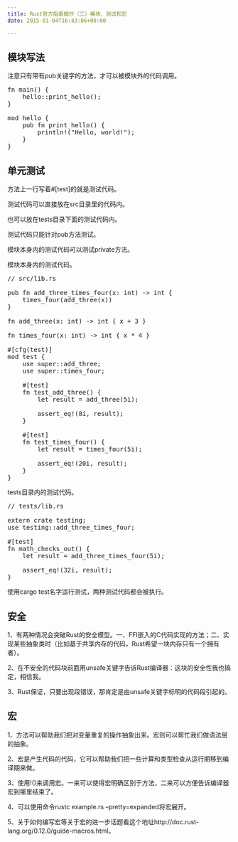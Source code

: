 ```yaml
---
title: Rust官方指南摘抄（三）模块、测试和宏
date: 2015-01-04T16:43:06+00:00

---
```


## 模块写法

注意只有带有pub关键字的方法，才可以被模块外的代码调用。

<pre>fn main() {
    hello::print_hello();
}

mod hello {
    pub fn print_hello() {
        println!("Hello, world!");
    }
}
</pre>

## 单元测试

方法上一行写着#[test]的就是测试代码。
  
测试代码可以直接放在src目录里的代码内。
  
也可以放在tests目录下面的测试代码内。
  
测试代码只能针对pub方法测试。
  
模块本身内的测试代码可以测试private方法。

模块本身内的测试代码。

<pre>// src/lib.rs

pub fn add_three_times_four(x: int) -> int {
    times_four(add_three(x))
}

fn add_three(x: int) -> int { x + 3 }

fn times_four(x: int) -> int { x * 4 }

#[cfg(test)]
mod test {
    use super::add_three;
    use super::times_four;

    #[test]
    fn test_add_three() {
        let result = add_three(5i);

        assert_eq!(8i, result);
    }

    #[test]
    fn test_times_four() {
        let result = times_four(5i);

        assert_eq!(20i, result);
    }
}
</pre>

tests目录内的测试代码。

<pre>// tests/lib.rs

extern crate testing;
use testing::add_three_times_four;

#[test]
fn math_checks_out() {
    let result = add_three_times_four(5i);

    assert_eq!(32i, result);
}
</pre>

使用cargo test名字运行测试，两种测试代码都会被执行。

## 安全

1、有两种情况会突破Rust的安全模型。一、FFI嵌入的C代码实现的方法；二、实现某些抽象类时（比如基于共享内存的代码，Rust希望一块内存只有一个拥有者）。

2、在不安全的代码块前面用unsafe关键字告诉Rust编译器：这块的安全性我也搞定，相信我。

3、Rust保证，只要出现段错误，那肯定是由unsafe关键字标明的代码段引起的。

## 宏

1、方法可以帮助我们把对变量重复的操作抽象出来。宏则可以帮忙我们做语法层的抽象。

2、宏是产生代码的代码，它可以帮助我们把一些计算和类型检查从运行期移到编译期来做。

3、使用!()来调用宏。一来可以使得宏明确区别于方法，二来可以方便告诉编译器宏到哪里结束了。

4、可以使用命令rustc example.rs &#8211;pretty=expanded将宏展开。

5、关于如何编写宏等关于宏的进一步话题看这个地址http://doc.rust-lang.org/0.12.0/guide-macros.html。
